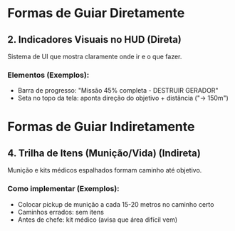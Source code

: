 # Formas de Guiar Diretamente

## 2. Indicadores Visuais no HUD (Direta)

Sistema de UI que mostra claramente onde ir e o que fazer.

### Elementos (Exemplos):
- Barra de progresso: "Missão 45% completa - DESTRUIR GERADOR"
- Seta no topo da tela: aponta direção do objetivo + distância ("→ 150m")

# Formas de Guiar Indiretamente

## 4. Trilha de Itens (Munição/Vida) (Indireta)

Munição e kits médicos espalhados formam caminho até objetivo.

### Como implementar (Exemplos):

- Colocar pickup de munição a cada 15-20 metros no caminho certo
- Caminhos errados: sem itens
- Antes de chefe: kit médico (avisa que área difícil vem)
